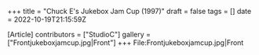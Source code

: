+++
title = "Chuck E's Jukebox Jam Cup (1997)"
draft = false
tags = []
date = 2022-10-19T21:15:59Z

[Article]
contributors = ["StudioC"]
gallery = ["Frontjukeboxjamcup.jpg|Front"]
+++
<gallery>
File:Frontjukeboxjamcup.jpg|Front
</gallery>